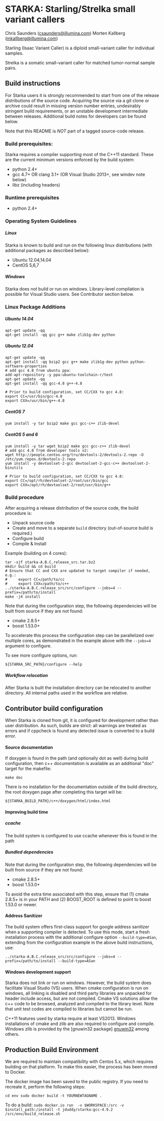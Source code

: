 
STARKA: Starling/Strelka small variant callers
==============================================

Chris Saunders (csaunders@illumina.com)
Morten Kallberg (mkallberg@illumina.com)

Starling (Isaac Variant Caller) is a diploid small-variant caller for
individual samples.

Strelka is a somatic small-variant caller for matched tumor-normal
sample pairs.

Build instructions
------------------

For Starka users it is strongly recommended to start from one of the
release distributions of the source code. Acquiring the source via a
git clone or archive could result in missing version number entries,
undesirably stringent build requirements, or an unstable development
intermediate between releases.  Additional build notes for developers
can be found below.

Note that this README is _NOT_ part of a tagged source-code release.

### Build prerequisites:

Starka requires a compiler supporting most of the C++11 standard. These
are the current minimum versions enforced by the build system:

* python 2.4+
* gcc 4.7+ OR clang 3.1+ (OR Visual Studio 2013+, see windev note below)
* libz (including headers)

### Runtime prerequisites

* python 2.4+

### Operating System Guidelines

##### Linux 

Starka is known to build and run on the following linux distributions
(with additional packages as described below):

- Ubuntu 12.04,14.04
- CentOS 5,6,7

##### Windows

Starka does not build or run on windows. Library-level compilation is
possible for Visual Studio users. See Contributor section below.

### Linux Package Additions

##### Ubuntu 14.04

    apt-get update -qq
    apt-get install -qq gcc g++ make zlib1g-dev python

##### Ubuntu 12.04

    apt-get update -qq
    apt-get install -qq bzip2 gcc g++ make zlib1g-dev python python-software-properties
    # add gcc 4.8 from ubuntu ppa:
    add-apt-repository -y ppa:ubuntu-toolchain-r/test
    apt-get update -qq
    apt-get install -qq gcc-4.8 g++-4.8

    # Prior to build configuration, set CC/CXX to gcc 4.8:
    export CC=/usr/bin/gcc-4.8
    export CXX=/usr/bin/g++-4.8

##### CentOS 7

    yum install -y tar bzip2 make gcc gcc-c++ zlib-devel

##### CentOS 5 and 6

    yum install -y tar wget bzip2 make gcc gcc-c++ zlib-devel
    # add gcc 4.8 from developer tools v2:
    wget http://people.centos.org/tru/devtools-2/devtools-2.repo -O /etc/yum.repos.d/devtools-2.repo
    yum install -y devtoolset-2-gcc devtoolset-2-gcc-c++ devtoolset-2-binutils

    # Prior to build configuration, set CC/CXX to gcc 4.8:
    export CC=/opt/rh/devtoolset-2/root/usr/bin/gcc
    export CXX=/opt/rh/devtoolset-2/root/usr/bin/g++

### Build procedure

After acquiring a release distribution of the source code, the build
procedure is:

* Unpack source code
* Create and move to a separate `build` directory (out-of-source build is required.)
* Configure build
* Compile & Install

Example (building on 4 cores):

    tar -xjf starka-A.B.C.release_src.tar.bz2
    mkdir build && cd build
    # Ensure that CC and CXX are updated to target compiler if needed, e.g.:
    #     export CC=/path/to/cc
    #     export CXX=/path/to/c++
    ../starka-A.B.C.release_src/src/configure --jobs=4 --prefix=/path/to/install
    make -j4 install

Note that during the configuration step, the following dependencies
will be built from source if they are not found:

* cmake 2.8.5+
* boost 1.53.0+

To accelerate this process the configuration step can be parallelized
over multiple cores, as demonstrated in the example above with the
`--jobs=4` argument to configure.

To see more configure options, run:

    ${STARKA_SRC_PATH}/configure --help

##### Workflow relocation

After Starka is built the installation directory can be relocated to
another directory.  All internal paths used in the workflow are
relative.

Contributor build configuration
-------------------------------

When Starka is cloned from git, it is configured for development
rather than user distribution. As such, builds are strict: all
warnings are treated as errors and if cppcheck is found any detected
issue is converted to a build error.

#### Source documentation

If doxygen is found in the path (and optionally dot as well) during
build configuration, then c++ documentation is available as an
additional "doc" target for the makefile:

    make doc

There is no installation for the documentation outside of the build
directory, the root doxygen page after completing this target will be:

    ${STARKA_BUILD_PATH}/c++/doxygen/html/index.html

#### Improving build time

##### ccache

The build system is configured to use ccache whenever this is
found in the path

##### Bundled dependencies

Note that during the configuration step, the following dependencies will be
built from source if they are not found:

* cmake 2.8.5+
* boost 1.53.0+

To avoid the extra time associated with this step, ensure that (1)
cmake 2.8.5+ is in your PATH and (2) BOOST\_ROOT is defined to point
to boost 1.53.0 or newer.

#### Address Sanitizer

The build system offers first-class support for google address sanitizer
when a supporting compiler is detected. To use this mode, start a fresh
installation process with the additional configure option `--build-type=ASan`,
extending from the configuration example in the above build instructions, use:

    ../starka-A.B.C.release_src/src/configure --jobs=4 --prefix=/path/to/install --build-type=ASan

#### Windows development support

Starka does not link or run on windows. However, the build system does
facilitate Visual Studio (VS) users. When cmake configuration is run
on windows, all linking is disabled and third party libraries are
unpacked for header include access, but are not compiled. Cmake VS
solutions allow the c++ code to be browsed, analyzed and compiled to
the library level.  Note that unit test codes are compiled to
libraries but cannot be run.

C++11 features used by starka require at least VS2013. Windows
installations of cmake and zlib are also required to configure and
compile. Windows zlib is provided by the [gnuwin32
package] [gnuwin32] among others.

[gnuwin32]:http://gnuwin32.sourceforge.net/packages/zlib.htm



Production Build Environment
----------------------------

We are required to maintain compatibility with Centos 5.x, which
requires building on that platform. To make this easier, the process
has been moved to Docker.

The docker image has been saved to the public registry. If you need to
recreate it, perform the following steps:

`
cd env
sudo docker build -t YOURNEWTAGNAME .
`

To do a build:
`
sudo docker.io run  -v $WORKSPACE:/src -v $install_path:/install -t jduddy/starka:gcc-4.9.2 /src/env/build_release.sh 
`
